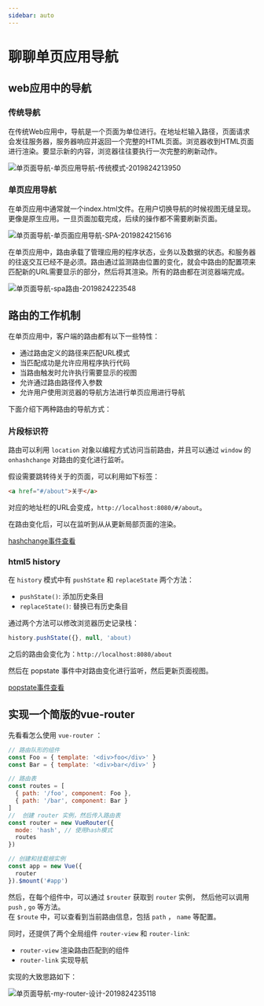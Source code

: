 ```yaml
---
sidebar: auto
---
```


# 聊聊单页应用导航   

## web应用中的导航  

### 传统导航   

在传统Web应用中，导航是一个页面为单位进行。在地址栏输入路径，页面请求会发往服务器，服务器响应并返回一个完整的HTML页面。浏览器收到HTML页面进行渲染。要显示新的内容，浏览器往往要执行一次完整的刷新动作。   

![单页面导航-单页应用导航-传统模式-2019824213950](http://img.hecun.site/单页面导航-单页应用导航-传统模式-2019824213950.png)

### 单页应用导航   

在单页应用中通常就一个index.html文件。在用户切换导航的时候视图无缝呈现。更像是原生应用。一旦页面加载完成，后续的操作都不需要刷新页面。

![单页面导航-单页面应用导航-SPA-2019824215616](http://img.hecun.site/单页面导航-单页面应用导航-SPA-2019824215616.png)  

在单页应用中，路由承载了管理应用的程序状态，业务以及数据的状态。和服务器的往返交互已经不是必须。路由通过监测路由位置的变化，就会中路由的配置项来匹配新的URL需要显示的部分，然后将其渲染。所有的路由都在浏览器端完成。  

![单页面导航-spa路由-2019824223548](http://img.hecun.site/单页面导航-spa路由-2019824223548.png)


## 路由的工作机制   

在单页应用中，客户端的路由都有以下一些特性：  

- 通过路由定义的路径来匹配URL模式  
- 当匹配成功是允许应用程序执行代码  
- 当路由触发时允许执行需要显示的视图
- 允许通过路由路径传入参数
- 允许用户使用浏览器的导航方法进行单页应用进行导航  

下面介绍下两种路由的导航方式：  

### 片段标识符  

路由可以利用 `location` 对象以编程方式访问当前路由，并且可以通过 `window` 的 `onhashchange` 对路由的变化进行监听。  

假设需要跳转待关于的页面，可以利用如下标签：

```html
<a href="#/about">关于</a>
```

对应的地址栏的URL会变成，`http://localhost:8080/#/about`。

在路由变化后，可以在监听到从从更新局部页面的渲染。    

[hashchange事件查看](https://developer.mozilla.org/zh-CN/docs/Web/API/Window/hashchange_event)

### html5 history   

在 `history` 模式中有 `pushState` 和 `replaceState` 两个方法： 

- `pushState()`: 添加历史条目
- `replaceState()`: 替换已有历史条目   

通过两个方法可以修改浏览器历史记录栈：  

```js
history.pushState({}, null, 'about)
```

之后的路由会变化为：`http://localhost:8080/about`   

然后在 popstate 事件中对路由变化进行监听，然后更新页面视图。  

[popstate事件查看](https://developer.mozilla.org/zh-CN/docs/Web/API/Window/popstate_event)    


## 实现一个简版的vue-router  

先看看怎么使用 `vue-router` ：  

```js
// 路由队形的组件
const Foo = { template: '<div>foo</div>' }
const Bar = { template: '<div>bar</div>' }

// 路由表
const routes = [
  { path: '/foo', component: Foo },
  { path: '/bar', component: Bar }
]
//  创建 router 实例，然后传入路由表
const router = new VueRouter({
  mode: 'hash', // 使用hash模式
  routes
})

// 创建和挂载根实例
const app = new Vue({
  router
}).$mount('#app')
```

然后，在每个组件中，可以通过 `$router` 获取到 `router` 实例， 然后他可以调用 `push` , `go` 等方法。  
在 `$route` 中，可以查看到当前路由信息，包括 `path` ， `name` 等配置。   

同时，还提供了两个全局组件 `router-view` 和 `router-link`:  

- `router-view` 渲染路由匹配到的组件
- `router-link` 实现导航   

实现的大致思路如下：  

![单页面导航-my-router-设计-2019824235118](http://img.hecun.site/单页面导航-my-router-设计-2019824235118.png)






